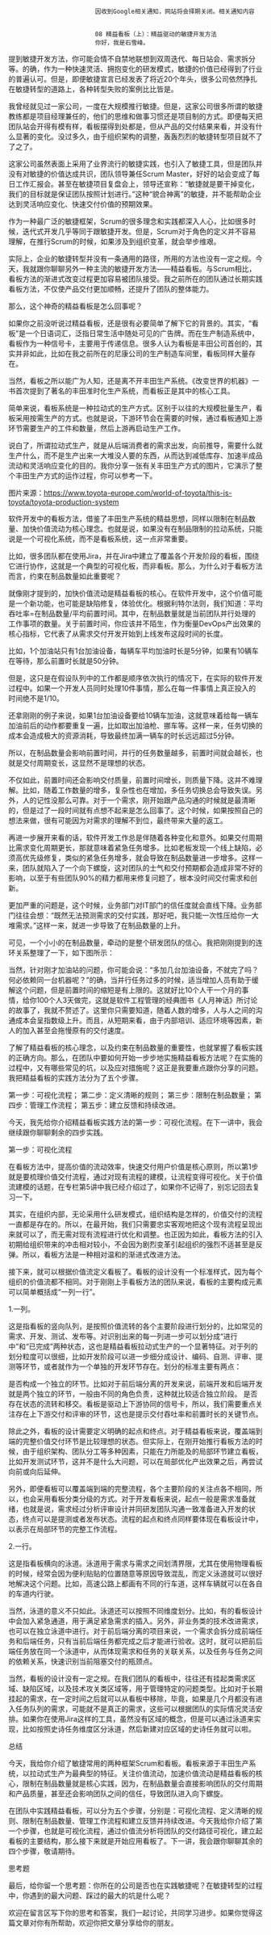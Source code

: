 
                            
                            因收到Google相关通知，网站将会择期关闭。相关通知内容
                            
                            
                            08 精益看板（上）：精益驱动的敏捷开发方法
                            你好，我是石雪峰。

提到敏捷开发方法，你可能会情不自禁地联想到双周迭代、每日站会、需求拆分等。的确，作为一种快速灵活、拥抱变化的研发模式，敏捷的价值已经得到了行业的普遍认可。但是，即便敏捷宣言已经发表了将近20个年头，很多公司依然挣扎在敏捷转型的道路上，各种转型失败的案例比比皆是。

我曾经就见过一家公司，一度在大规模推行敏捷。但是，这家公司很多所谓的敏捷教练都是项目经理兼任的，他们的思维和做事习惯还是项目制的方式。即便每天把团队站会开得有模有样，看板摆得到处都是，但从产品的交付结果来看，并没有什么显著的变化。没过多久，由于组织架构的调整，轰轰烈烈的敏捷转型项目就不了了之了。

这家公司虽然表面上采用了业界流行的敏捷实践，也引入了敏捷工具，但是团队并没有对敏捷的价值达成共识，团队领导兼任Scrum Master，好好的站会变成了每日工作汇报会。甚至在敏捷项目复盘会上，领导还宣称：“敏捷就是要干掉变化，我们的目标就是保证团队按照计划进行。”这种“貌合神离”的敏捷，并不能帮助企业达到灵活响应变化、快速交付价值的预期效果。

作为一种最广泛的敏捷框架，Scrum的很多理念和实践都深入人心，比如很多时候，迭代式开发几乎等同于跟敏捷开发。但是，Scrum对于角色的定义并不容易理解，在推行Scrum的时候，如果涉及到组织变革，就会举步维艰。

实际上，企业的敏捷转型并没有一条通用的路径，所用的方法也没有一定之规。今天，我就跟你聊聊另外一种主流的敏捷开发方法——精益看板。与Scrum相比，看板方法的渐进式改变过程更加容易被团队接受。我之前所在的团队通过长期实践看板方法，不仅使产品交付更加顺畅，还提升了团队的整体能力。

那么，这个神奇的精益看板是怎么回事呢？

如果你之前没听说过精益看板，还是很有必要简单了解下它的背景的。其实，“看板”是一个日语词汇，泛指日常生活中随处可见的广告牌。而在生产制造系统中，看板作为一种信号卡，主要用于传递信息。很多人认为看板是丰田公司首创的，其实并非如此，比如在我之前所在的尼康公司的生产制造车间里，看板同样大量存在。

当然，看板之所以能广为人知，还是离不开丰田生产系统。《改变世界的机器》一书首次提到了著名的丰田准时化生产系统，而看板正是其中的核心工具。

简单来说，看板系统是一种拉动式的生产方式。区别于以往的大规模批量生产，看板采用按需生产的方式。也就是说，下游环节会在需要的时候，通过看板通知上游环节需要生产的工件和数量，然后上游再启动生产工作。

说白了，所谓拉动式生产，就是从后端消费者的需求出发，向前推导，需要什么就生产什么，而不是生产出来一大堆没人要的东西，从而达到减低库存、加速半成品流动和灵活响应变化的目的。我你分享一张有关丰田生产方式的图片，它演示了整个丰田生产方式的运作过程，你可以参考一下。




图片来源：https://www.toyota-europe.com/world-of-toyota/this-is-toyota/toyota-production-system


软件开发中的看板方法，借鉴了丰田生产系统的精益思想，同样以限制在制品数量、加快价值流动为核心理念。也就是说，如果没有在制品限制的拉动系统，只能说是一个可视化系统，而不是看板系统，这一点非常重要。

比如，很多团队都在使用Jira，并在Jira中建立了覆盖各个开发阶段的看板，围绕它进行协作，这就是一个典型的可视化板，而非看板。那么，为什么对于看板方法而言，约束在制品数量如此重要呢？

就像刚才提到的，加快价值流动是精益看板的核心。在软件开发中，这个价值可能是一个新功能，也可能是缺陷修复，体验优化。根据利特尔法则，我们知道：平均吞吐率=在制品数量/平均前置时间。其中，在制品数量就是当前团队并行处理的工作事项的数量。关于前置时间，你应该并不陌生，作为衡量DevOps产出效果的核心指标，它代表了从需求交付开发开始到上线发布这段时间的长度。

比如，1个加油站只有1台加油设备，每辆车平均加油时长是5分钟，如果有10辆车在等待，那么前置时长就是50分钟。

但是，这只是在假设队列中的工作都是顺序依次执行的情况下，在实际的软件开发过程中。如果一个开发人员同时处理10件事情，那么在每一件事情上真正投入的时间绝不是1/10。

还拿刚刚的例子来说，如果1台加油设备要给10辆车加油，这就意味着给每一辆车加油前后的动作都要重复一遍，比如取出加油枪、挪车等。这样一来，任务切换的成本会造成极大的资源消耗，导致最终加满一辆车的时长远远超过5分钟。

所以，在制品数量会影响前置时间，并行的任务数量越多，前置时间就会越长，也就是交付周期变长，这显然不是理想的状态。

不仅如此，前置时间还会影响交付质量，前置时间增长，则质量下降。这并不难理解。比如，随着工作数量的增多，复杂性也在增加，多任务切换总会导致失误。另外，人的记性没那么可靠。对于一个需求，刚开始跟产品沟通的时候就是最清晰的，但是过了一段时间就有点想不起来是怎么回事了。这个时候，如果按照自己的想法来做，很有可能因为对需求的理解不到位，最终带来大量的返工。

再进一步展开来看的话，软件开发工作总是伴随着各种变化和意外。如果交付周期比需求变化周期更长，那就意味着紧急任务增多。比如老板发现一个线上缺陷，必须高优先级修复，类似的紧急任务增多，就会导致在制品数量进一步增多。这样一来，团队就陷入了一个向下螺旋，这对团队的士气和交付预期都会造成非常不好的影响，以至于有些团队90%的精力都用来修复问题了，根本没时间交付需求和创新。

更加严重的问题是，这个时候，业务部门对IT部门的信任度就会直线下降。业务部门往往会想：“既然无法预测需求的交付实践，那好吧，我只能一次性压给你一大堆需求。”这样一来，就进一步导致了在制品数量的上升。

可见，一个小小的在制品数量，牵动的是整个研发团队的信心。我把刚刚提到的连环关系整理了一下，如下图所示：



当然，针对刚才加油站的问题，你可能会说：“多加几台加油设备，不就完了吗？何必依赖同一台机器呢？”的确，当并行任务过多的时候，适当增加人员有助于缓解这个问题，但是前置时间的缩短是有上限的。这就好比10个人干一个月的事情，给你100个人3天做完，这就是软件工程管理的经典图书《人月神话》所讨论的故事了，我就不赘述了。这里你只需要知道，随着人数的增多，人与人之间的沟通成本会呈指数级上升。而且，从短期来看，由于内部培训、适应环境等因素，新人的加入甚至会拖慢原有的交付速度。

了解了精益看板的核心理念，以及约束在制品数量的重要性，也就掌握了看板实践的正确方向。那么，在团队中要如何开始一步步地实施精益看板方法呢？在实施的过程中，又有哪些常见的坑，以及应对措施呢？这正是我要重点跟你分享的问题。我把精益看板的实践方法分为了五个步骤。


第一步：可视化流程；
第二步：定义清晰的规则；
第三步：限制在制品数量；
第四步：管理工作流程；
第五步：建立反馈和持续改进。


今天，我先给你介绍精益看板实践方法的第一步：可视化流程。在下一讲中，我会继续跟你聊聊剩余的四步实践。

第一步：可视化流程

在看板方法中，提高价值的流动效率，快速交付用户价值是核心原则，所以第1步就是要梳理价值交付流程，通过对现有流程的建模，让流程变得可视化。关于价值流建模的话题，在专栏第5讲中我已经介绍过了，如果你不记得了，别忘记回去复习一下。

其实，在组织内部，无论采用什么研发模式，组织结构是怎样的，价值交付的流程一直都是存在的。所以，在最开始，我们只需要忠实客观地把这个现有流程呈现出来就可以了，而无需对现有流程进行优化和调整。也正因为如此，看板方法的引入初期给组织带来的冲击相对较小，不会因为剧烈变革引起组织的强烈不适甚至是反弹。所以，看板方法是一种相对温和的渐进式改进方法。

接下来，就可以根据价值流定义看板了。看板的设计没有一个标准样式，因为每个组织的价值流都不相同。对于刚刚上手看板方法的团队来说，看板的主要构成元素可以简单概括成“一列一行”。

1.一列。

这是指看板的竖向队列，是按照价值流转的各个主要阶段进行划分的，比如常见的需求、开发、测试、发布等。对识别出来的每一列进一步可以划分成“进行中”和“已完成”两种状态，这也是精益看板拉动式生产的一个显著特征。对于列的划分粒度可以很细，比如开发阶段可以进一步细分成设计、编码、自测、评审、提测等环节，或者就作为一个单独的开发环节存在。划分的标准主要有两点：


是否构成一个独立的环节。比如对于前后端分离的开发来说，前端开发和后端开发就是两个独立的环节，一般由不同的角色负责，这种就比较适合独立阶段。
是否存在状态的流转和移交。看板是驱动上下游协同的信号卡，所以，我们需要重点关注存在上下游交付和评审的环节，这也是提示交付吞吐率和前置时长的关键节点。


除此之外，看板的设计需要定义明确的起点和终点。对于精益看板来说，覆盖端到端的完整价值交付环节是比较理想的状态。但实际上，在刚开始推行看板方法的时候，由于组织架构、团队分工等多种因素，只能在力所能及的局部环节建立看板，比如开发测试环节，这并不是什么大问题，可以在局部优化产出效果之后，再尝试向前或向后延伸。

另外，即便看板可以覆盖端到端的完整流程，各个主要阶段的关注点各不相同，所以，也会采用看板分类分级的方式。对于开发看板来说，起点一般是需求准备就绪，也就是说，需求经过分析评审设计并同研发团队沟通一致准备进入开发的状态，终点可以是提测或者发布状态。流程的起点和终点同样要体现在看板设计中，以表示在局部环节的完整工作流程。



2.一行。

这是指看板横向的泳道。泳道用于需求与需求之间划清界限，尤其在使用物理看板的时候，经常会因为便利贴贴的位置随意等原因导致混乱，而定义泳道就可以很好地解决这个问题。比如，高速公路上都画有不同的行车道，这样车辆就可以在各自的车道内行驶。

当然，泳道的意义不只如此。泳道还可以按照不同维度划分。比如，有的看板设计中会加入紧急通道，用于满足紧急需求的插入。另外，非业务类的技术改进需求，也可以在独立泳道中进行。对于前后端分离的项目来说，一个需求会拆分成前端任务和后端任务，只有当前后端任务都完成之后才能进行验收。这时，就可以把前后端任务放在同一个泳道中，从而体现需求和任务的关联关系，以及任务与任务之间的依赖关系，快速识别当前阻塞交付的瓶颈点。

当然，看板的设计没有一定之规。在我们团队的看板中，往往还有挂起类需求区域、缺陷区域，以及技术攻关类区域等，用于管理特定的问题类型。比如对于长期挂起的需求，在一定时间之后就可以从看板中移除，毕竟，如果是几个月都没有进入任务队列的需求，可能就不是真正的需求，这些可以根据团队的实际情况灵活安排。如果你在使用Jira这样的工具，虽然没有区域的概念，但是可以通过泳道来实现，比如按照史诗任务维度区分泳道，然后新建对应区域的史诗任务就可以啦。



总结

今天，我给你介绍了敏捷常用的两种框架Scrum和看板。看板来源于丰田生产系统，以拉动式生产为最典型的特征。关注价值流动，加速价值流动是精益看板的核心，限制在制品数量就是核心实践，因为，在制品数量会直接影响团队的交付周期和产品质量，甚至还会影响团队之间的信任，导致团队进入向下螺旋。

在团队中实践精益看板，可以分为五个步骤，分别是：可视化流程、定义清晰的规则、限制在制品数量、管理工作流程和建立反馈并持续改进。今天我给你介绍了第一个步骤，也就是可视化流程，通过价值流分析将团队的交付路径可视化，建立起看板的主要结构，那么接下来就是开始应用看板了。下一讲，我会跟你聊聊其余的四个步骤，敬请期待。

思考题

最后，给你留一个思考题：你所在的公司是否也在实践敏捷呢？在敏捷转型的过程中，你遇到的最大问题、踩过的最大的坑是什么呢？

欢迎在留言区写下你的思考和答案，我们一起讨论，共同学习进步。如果你觉得这篇文章对你有所帮助，欢迎你把文章分享给你的朋友。

                        
                        
                            